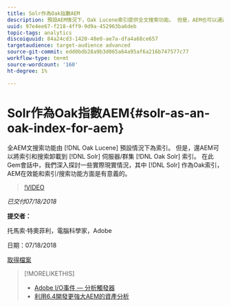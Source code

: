 ```yaml
---
title: Solr作為Oak指數AEM
description: 預設AEM情況下，Oak Lucene索引提供全文搜索功能。 但是，AEM也可以通過Oak Solr索引將索引和搜索卸載到Solr伺服器/群集。 在此Gem會話中，我們深入探討一些實際的現實場景，在這些場景中，使用Solr作為Oak索引AEM在效能和索引/搜索功能方面是有意義的。
uuid: 97e4ee67-f218-4ff9-9d9a-452963ba6deb
topic-tags: analytics
discoiquuid: 84a24cd3-1420-48e0-ae7a-dfa4a68ce657
targetaudience: target-audience advanced
source-git-commit: edd0bdb28a9b3d065a64a95af6a216b747577c77
workflow-type: tm+mt
source-wordcount: '160'
ht-degree: 1%

---
```


# Solr作為Oak指數AEM{#solr-as-an-oak-index-for-aem}

全AEM文搜索功能由 [!DNL Oak Lucene] 預設情況下為索引。 但是，還AEM可以將索引和搜索卸載到 [!DNL Solr] 伺服器/群集 [!DNL Oak Solr] 索引。 在此Gem會話中，我們深入探討一些實際現實情況，其中 [!DNL Solr] 作為Oak索引，AEM在效能和索引/搜索功能方面是有意義的。

>[!VIDEO](https://video.tv.adobe.com/v/23023/?quality=9)

*已交付07/18/2018*

**提交者：**

托馬索·特奧菲利，電腦科學家，Adobe

日期：07/18/2018

[取得檔案](assets/aem-gems-solr-oakaem-071818.pdf)

<!--
[Get back to the Overview](https://helpx.adobe.com/experience-manager/kt/eseminars/gems/aem-index.html)
-->

>[!MORELIKETHIS]
>
>* [Adobe I/O事件 — 分析觸發器](aem-analytics-triggers.md)
>* [利用6.4開發更強大AEM的資產分析](https://helpx.adobe.com/experience-manager/kt/eseminars/experience-insider/exp-asset-analytics-64.html)


<!-- wrong link, needs to be replaced. removed for now:
>* [Getting the most out of digital interactions with AEM and Analytics](https://helpx.adobe.com/experience-manager/kt/eseminars/ask-the-expert/aem-getting-the-most-out-of-digital-interactions-with-aem-and-analytics.html) 
-->
